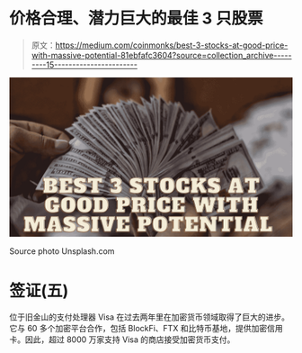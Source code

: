 # 价格合理、潜力巨大的最佳 3 只股票

> 原文：<https://medium.com/coinmonks/best-3-stocks-at-good-price-with-massive-potential-81ebfafc3604?source=collection_archive---------15----------------------->

![](img/a0e8d3d836163ffd13af876954fef2f5.png)

Source photo Unsplash.com

# 签证(五)

位于旧金山的支付处理器 Visa 在过去两年里在加密货币领域取得了巨大的进步。它与 60 多个加密平台合作，包括 BlockFi、FTX 和比特币基地，提供加密信用卡。因此，超过 8000 万家支持 Visa 的商店接受加密货币支付。